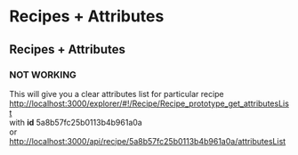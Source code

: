 # Recipes + Attributes

## Recipes + Attributes

### NOT WORKING

This will give you a clear attributes list for particular recipe  
[http://localhost:3000/explorer/\#!/Recipe/Recipe\_prototype\_get\_attributesList](http://localhost:3000/explorer/#!/Recipe/Recipe_prototype_get_attributesList)  
with **id** 5a8b57fc25b0113b4b961a0a  
or  
[http://localhost:3000/api/recipe/5a8b57fc25b0113b4b961a0a/attributesList](http://localhost:3000/api/recipe/5a8b57fc25b0113b4b961a0a/attributesList)

